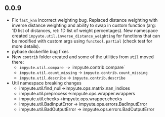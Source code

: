 ## 0.0.9

- Fix `fast_knn` incorrect weighting bug. Replaced distance weighting with inverse distance weighting and ability to swap in custom function (arg: 1D list of distances, ret: 1D list of weight percentages). New namespace created `impyute.util.inverse_distance_weighting` for functions that can be modified with custom args using `functool.partial` (check test for more details). 
- pybase dockerfile bug fixes
- New `contrib` folder created and some of the utilities from `util` moved there:
    * `impyute.util.compare -> `impyute.contrib.compare`
    * `impyute.util.count_missing` -> `impyute.contrib.count_missing`
    * `impyute.util.describe` -> `impyute.contrib.describe`
- Util namespace breaking changes
    * impyute.util.find_null->impyute.ops.matrix.nan_indices
    * impyute.util.preprocess->impyute.ops.wrapper.wrappers
    * impyute.util.checks->impyute.ops.wrapper.checks
    * impyute.util.BadInputError -> impyute.ops.errors.BadInputError
    * impyute.util.BadOutputError -> impyute.ops.errors.BadOutputError
